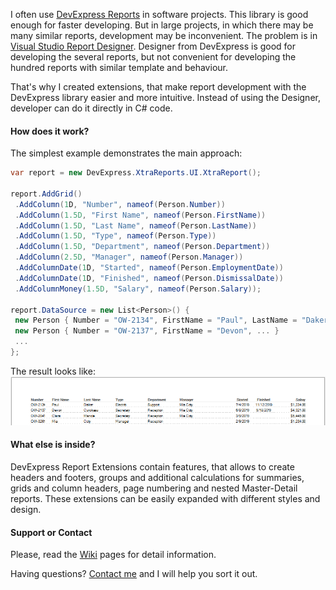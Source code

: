 I often use [DevExpress Reports](https://www.devexpress.com/subscriptions/reporting/) in software projects. This library is good enough for faster developing. But in large projects, in which there may be many similar reports, development may be inconvenient. The problem is in [Visual Studio Report Designer](https://docs.devexpress.com/XtraReports/4256/visual-studio-report-designer). Designer from DevExpress is good for developing the several reports, but not convenient for developing the hundred reports with similar template and behaviour.

That's why I created extensions, that make report development with the DevExpress library easier and more intuitive. Instead of using the Designer, developer can do it directly in C# code.

#### How does it work?

The simplest example demonstrates the main approach:

 ```csharp
var report = new DevExpress.XtraReports.UI.XtraReport();

report.AddGrid()
  .AddColumn(1D, "Number", nameof(Person.Number))
  .AddColumn(1.5D, "First Name", nameof(Person.FirstName))
  .AddColumn(1.5D, "Last Name", nameof(Person.LastName))
  .AddColumn(1.5D, "Type", nameof(Person.Type))
  .AddColumn(1.5D, "Department", nameof(Person.Department))
  .AddColumn(2.5D, "Manager", nameof(Person.Manager))
  .AddColumnDate(1D, "Started", nameof(Person.EmploymentDate))
  .AddColumnDate(1D, "Finished", nameof(Person.DismissalDate))
  .AddColumnMoney(1.5D, "Salary", nameof(Person.Salary));

report.DataSource = new List<Person>() { 
  new Person { Number = "OW-2134", FirstName = "Paul", LastName = "Daker", ... },
  new Person { Number = "OW-2137", FirstName = "Devon", ... } 
  ... 
};
```

The result looks like:
![Report Example](reportexample.png)

#### What else is inside?

DevExpress Report Extensions contain features, that allows to create headers and footers, groups and additional calculations for summaries, grids and column headers, page numbering and nested Master-Detail reports. These extensions can be easily expanded with different styles and design.

#### Support or Contact

Please, read the [Wiki](../../wiki) pages for detail information.

Having questions? [Contact me](https://github.com/CanadianBeaver) and I will help you sort it out.
